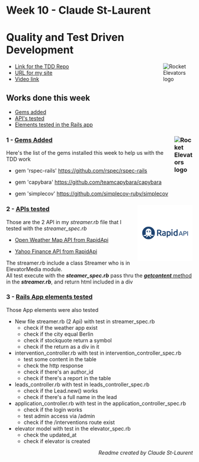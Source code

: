 # Week 10 - Claude St-Laurent

# Quality and Test Driven Development

 <img src="app/assets/images/favicon.png" align="right" alt="Rocket Elevators logo" width="80" height="">

* [Link for the TDD Repo](https://github.com/Surveytech/Rocket_Elevators-TDD.git)
* [URL for my site](https://claudestlaurent.xyz)
* [Video link](https://youtu.be/)

## Works done this week
- <ins>Gems added</ins>
- <ins>API's tested</ins>
- <ins>Elements tested in the Rails app</ins>



### 1 - <ins>Gems Added</ins> <img src="https://w7.pngwing.com/pngs/96/713/png-transparent-ruby-on-rails-programming-language-rubygems-php-ruby-gem-angle-heart-logo.png" align="right" alt="Rocket Elevators logo" width="50" height="">

 Here's the list of the gems installed this week to help us with the TDD work

* gem 'rspec-rails'
      https://github.com/rspec/rspec-rails

* gem 'capybara'
      https://github.com/teamcapybara/capybara

* gem 'simplecov'
      https://github.com/simplecov-ruby/simplecov


### 2 - <ins>APIs tested</ins>  <img src="app/assets/images/rapidapi.png" align="right" alt="Rocket Elevators logo" width="150" height="">

Those are the 2 API in my *streamer.rb* file that I tested with the *streamer_spec.rb*
* [Open Weather Map API from RapidApi](https://rapidapi.com/community/api/open-weather-map/endpoints)

* [Yahoo Finance API from RapidApi](https://rapidapi.com/apidojo/api/yahoo-finance1?endpoint=apiendpoint_33e0cec5-0f8a-4f9f-a6dc-018e6762fbe7)

The streamer.rb include a class Streamer who is in ElevatorMedia module.<br> 
All test execute with the **_steamer_spec.rb_** pass thru the <ins>***getcontent*** method</ins> in the **_streamer.rb_**, and return html included in a div

### 3 - <ins>Rails App elements tested</ins>

Those App elements were also tested 

* New file streamer.rb (2 Api) with test in streamer_spec.rb
  * check if the weather app exist
  * check if the city equal Berlin
  * check if stockquote return a symbol
  * check if the return as a div in it
* intervention_controller.rb with test in intervention_controller_spec.rb
  * test some content in the table
  * check the http response
  * check if there's an author_id
  * check if there's a report in the table
* leads_controller.rb with test in leads_controller_spec.rb
  * check if the Lead.new() works
  * check if there's a full name in the lead
* application_controller.rb with test in the application_controller_spec.rb
  * check if the login works
  * test admin access via /admin
  * check if the /interventions route exist
* elevator model with test in the elevator_spec.rb
  * check the updated_at
  * check if elevator is created



<div style="text-align: right"><i>Readme created by Claude St-Laurent</i></div>

















